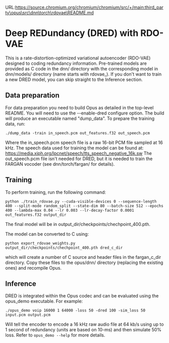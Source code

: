 URL:https://source.chromium.org/chromium/chromium/src/+/main:third_party\opus\src\dnn\torch\rdovae\README.md
# Deep REDundancy (DRED) with RDO-VAE

This is a rate-distortion-optimized variational autoencoder (RDO-VAE) designed
to coding redundancy information. Pre-trained models are provided as C code
in the dnn/ directory with the corresponding model in dnn/models/ directory
(name starts with rdovae_). If you don't want to train a new DRED model, you can
skip straight to the Inference section.

## Data preparation

For data preparation you need to build Opus as detailed in the top-level README.
You will need to use the --enable-dred configure option.
The build will produce an executable named "dump_data".
To prepare the training data, run:
```
./dump_data -train in_speech.pcm out_features.f32 out_speech.pcm
```
Where the in_speech.pcm speech file is a raw 16-bit PCM file sampled at 16 kHz.
The speech data used for training the model can be found at:
https://media.xiph.org/lpcnet/speech/tts_speech_negative_16k.sw
The out_speech.pcm file isn't needed for DRED, but it is needed to train
the FARGAN vocoder (see dnn/torch/fargan/ for details).

## Training

To perform training, run the following command:
```
python ./train_rdovae.py --cuda-visible-devices 0 --sequence-length 400 --split-mode random_split --state-dim 80 --batch-size 512 --epochs 400 --lambda-max 0.04 --lr 0.003 --lr-decay-factor 0.0001 out_features.f32 output_dir
```
The final model will be in output_dir/checkpoints/chechpoint_400.pth.

The model can be converted to C using:
```
python export_rdovae_weights.py output_dir/checkpoints/chechpoint_400.pth dred_c_dir
```
which will create a number of C source and header files in the fargan_c_dir directory.
Copy these files to the opus/dnn/ directory (replacing the existing ones) and recompile Opus.

## Inference

DRED is integrated within the Opus codec and can be evaluated using the opus_demo
executable. For example:
```
./opus_demo voip 16000 1 64000 -loss 50 -dred 100 -sim_loss 50 input.pcm output.pcm
```
Will tell the encoder to encode a 16 kHz raw audio file at 64 kb/s using up to 1 second
of redundancy (units are based on 10-ms) and then simulate 50% loss. Refer to `opus_demo --help`
for more details.

